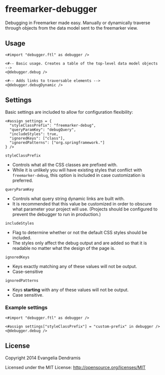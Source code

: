 # freemarker-debugger

Debugging in Freemarker made easy. Manually or dynamically traverse through objects from the data model sent to the freemarker view.

## Usage


    <#import "debugger.ftl" as debugger />
    
    <#-- Basic usage. Creates a table of the top-level data model objects -->
    <@debugger.debug />
    
    <#-- Adds links to traversable elements -->
    <@debugger.debugDynamic />

## Settings

Basic settings are included to allow for configuration flexibility:

    <#assign settings = {
      "styleClassPrefix": "freemarker-debug",
      "queryParamKey": "debugQuery",
      "includeStyles": true,
      "ignoredKeys": ["class"],
      "ignoredPatterns": ["org.springframework."]
    } />

`styleClassPrefix` 
* Controls what all the CSS classes are prefixed with. 
* While it is unlikely you will have existing styles that conflict with `freemarker-debug`, this option is included in case customization is preferred.

`queryParamKey`
* Controls what query string dynamic links are built with. 
* It is recommended that this value be customized in order to obscure what parameter your project will use. (Projects should be configured to prevent the debugger to run in production.)

`includeStyles` 
* Flag to determine whether or not the default CSS styles should be included. 
* The styles only affect the debug output and are added so that it is readable no matter what the design of the page is. 

`ignoredKeys` 
* Keys exactly matching any of these values will not be output.
* Case-sensitive

`ignoredPatterns` 
* Keys **starting** with any of these values will not be output. 
* Case sensitive.

### Example settings

    <#import "debugger.ftl" as debugger />
    
    <#assign settings["styleClassPrefix"] = "custom-prefix" in debugger />
    <@debugger.debug />

## License

Copyright 2014 Evangelia Dendramis

Licensed under the MIT License: http://opensource.org/licenses/MIT
